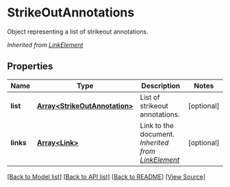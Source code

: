 ﻿# StrikeOutAnnotations
Object representing a list of strikeout annotations.

*Inherited from [LinkElement](LinkElement.md)*
## Properties
Name | Type | Description | Notes
------------ | ------------- | ------------- | -------------
**list** | [**Array&lt;StrikeOutAnnotation&gt;**](StrikeOutAnnotation.md) | List of strikeout annotations. | [optional]
**links** | [**Array&lt;Link&gt;**](Link.md) | Link to the document.<br />*Inherited from [LinkElement](LinkElement.md)* | [optional]

[[Back to Model list]](../README.md#documentation-for-models) [[Back to API list]](../README.md#documentation-for-api-endpoints) [[Back to README]](../README.md) [[View Source]](../src/models/strikeOutAnnotations.ts)

